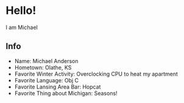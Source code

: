# Hello!
I am Michael

## Info
- Name: Michael Anderson
- Hometown: Olathe, KS
- Favorite Winter Activity: Overclocking CPU to heat my apartment
- Favorite Language: Obj C
- Favorite Lansing Area Bar: Hopcat
- Favorite Thing about Michigan: Seasons!
